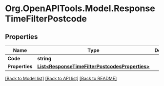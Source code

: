 # Org.OpenAPITools.Model.ResponseTimeFilterPostcode

## Properties

Name | Type | Description | Notes
------------ | ------------- | ------------- | -------------
**Code** | **string** |  | 
**Properties** | [**List&lt;ResponseTimeFilterPostcodesProperties&gt;**](ResponseTimeFilterPostcodesProperties.md) |  | 

[[Back to Model list]](../README.md#documentation-for-models) [[Back to API list]](../README.md#documentation-for-api-endpoints) [[Back to README]](../README.md)

